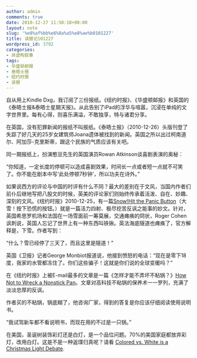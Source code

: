 ```yaml
---
author: admin
comments: true
date: 2010-12-27 11:50:18+00:00
layout: note
slug: '%e8%af%bb%e6%8a%a5%e8%ae%b0101227'
title: 读报记101227
wordpress_id: 3792
categories:
- 非虚构叙事
tags:
- 华盛顿邮报
- 泰晤士报
- 纽约时报
- 读报
---
```


自从用上Kindle Dxg，我订阅了三份报纸。《纽约时报》、《华盛顿邮报》和英国的《泰晤士报&泰晤士星期天报》。从此告别了iPad的浮华与喧嚣，沉浸在单纯的文字世界里。每有心得，则喜乐满溢，不敢独享，特与诸君分享。

在英国，没有犯罪新闻的报纸不叫报纸。《泰晤士报》（2010-12-26）头版刊登了失踪了好几天的25岁女建筑师Joana遗体被找到的新闻。英国之所以出过柯南道尔、阿加莎-克里斯蒂，跟这个民族的气质应该有关吧。

同一期报纸上，扮演憨豆先生的英国演员Rowan Atkinson谈喜剧表演的奥秘：

“你知道，一定长度的停顿可以造成喜剧效果，时间长一点或者短一点就不可笑了。你不能在剧本中写‘此处停顿7秒钟’，所以功夫在诗外。”

如果说西方的评论与中国的时评有什么不同？最大的差别在于文风，当国内作者们前仆后继地写把八股文的时候，英美的评论家们则始终传承着活泼、自在、妙趣、深刻的文风。《纽约时报》2010-12-25，有一篇[Snow!Hit the Panic Button](http://www.nytimes.com/2010/12/24/opinion/24iht-edcohen24.html)（大雪！按下恐慌的按钮。）就是一篇活力四射、极尽挖苦反讽之能事的妙文。针对，英国希思罗机场和法国在一场雪面前一筹莫展，交通瘫痪的冏状，Roger Cohen讽刺说，英国人忘记了世界上有一种东西叫铁锹。英法海底隧道也瘫痪了，官方解释是，下雪。作者写到：

“什么？雪已经停了三天了，而且这里是隧道！”

英国《卫报》记者George Monbiot报道说，他接到愤怒的电话：“现在是零下18度，我家的水管都冻住了。你们这些骗子！这就是你们说的全球变暖吗？”

在《纽约时报》上被E-mail最多的文章是一篇《怎样才能不弄坏不粘锅？》[How Not to Wreck a Nonstick Pan](http://www.nytimes.com/2010/12/18/your-money/18shortcuts.html)。文章对高科技不粘锅的保养术一一罗列，充满了淡淡忠厚的反讽。

作者买的不粘锅，锅底糊了，他咨询厂家，得到的答复是你应该仔细阅读使用说明书。

“我试驾新车都不看说明书，而现在用的不过是一只锅。”

在美国，圣诞树装饰彩灯还是白灯，是一个品位问题。70%的美国家庭都放弃彩灯，改用白灯。这是不是一种返璞归真呢？请看 [Colored vs. White is a Christmas Light Debate](http://www.nytimes.com/2010/12/24/nyregion/24lights.html).





